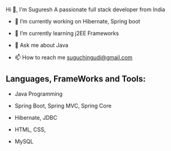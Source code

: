 Hi 👋, I'm Suguresh
A passionate full stack developer from India

* 🔭 I’m currently working on Hibernate, Spring boot

* 🌱 I’m currently learning j2EE Frameworks

* 💬 Ask me about Java

* 📫 How to reach me suguchingudi@gmail.com

Languages, FrameWorks and Tools:
--------------------------------
* Java Programming

* Spring Boot, Spring MVC, Spring Core

* Hibernate, JDBC

* HTML, CSS,

* MySQL


<!---
sugu0312/sugu0312 is a ✨ special ✨ repository because its `README.md` (this file) appears on your GitHub profile.
You can click the Preview link to take a look at your changes.
--->

